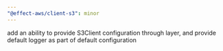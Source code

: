 ```yaml
---
"@effect-aws/client-s3": minor
---
```


add an ability to provide S3Client configuration through layer, and provide default logger as part of default configuration

